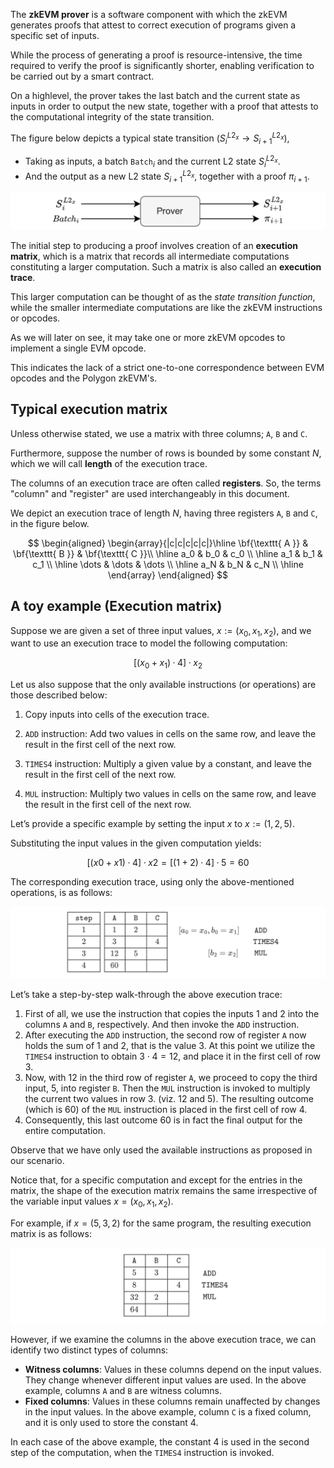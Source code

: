 The **zkEVM prover** is a software component with which the zkEVM generates proofs that attest to correct execution of programs given a specific set of inputs.

While the process of generating a proof is resource-intensive, the time required to verify the proof is significantly shorter, enabling verification to be carried out by a smart contract.

On a highlevel, the prover takes the last batch and the current state as inputs in order to output the new state, together with a proof that attests to the computational integrity of the state transition.

The figure below depicts a typical state transition $\big(S_{i}^{L2_x} \to S_{i+1}^{L2_x}\big)$,

- Taking as inputs, a batch $\mathtt{Batch}_i$ and the current L2 state $S_{i}^{L2_x}$.
- And the output as a new L2 state $S_{i+1}^{L2_x}$, together with a proof $\pi_{i+1}$.

![Figure: Input state and batch, output new state and proof](../../../img/zkEVM/prover-input-batch-output-new.png)

The initial step to producing a proof involves creation of an **execution matrix**, which is a matrix that records all intermediate computations constituting a larger computation. Such a matrix is also called an **execution trace**.

This larger computation can be thought of as the _state transition function_, while the smaller intermediate computations are like the zkEVM instructions or opcodes.

As we will later on see, it may take one or more zkEVM opcodes to implement a single EVM opcode.

This indicates the lack of a strict one-to-one correspondence between EVM opcodes and the Polygon zkEVM's.

## Typical execution matrix

Unless otherwise stated, we use a matrix with three columns; $\texttt{A}$, $\texttt{B}$ and $\texttt{C}$.

Furthermore, suppose the number of rows is bounded by some constant $N$, which we will call **length** of the execution trace.

The columns of an execution trace are often called **registers**. So, the terms "column" and "register" are used interchangeably in this document.

We depict an execution trace of length $N$, having three registers $\texttt{A}$, $\texttt{B}$ and $\texttt{C}$, in the figure below.

$$
\begin{aligned}
	\begin{array}{|c|c|c|c|c|}\hline
		\bf{\texttt{ A }} & \bf{\texttt{ B }} & \bf{\texttt{ C }}\\ \hline
		a_0 & b_0 & c_0 \\ \hline
		a_1 & b_1 & c_1 \\ \hline
		\dots & \dots & \dots \\ \hline
		a_N & b_N & c_N \\ \hline
	\end{array}
\end{aligned}
$$

## A toy example (Execution matrix)

Suppose we are given a set of three input values, $x := (x_0, x_1, x_2)$, and we want to use an execution trace to model the following computation:

$$
[(x_0 +x_1)·4]·x_2
$$

Let us also suppose that the only available instructions (or operations) are those described below:

1. Copy inputs into cells of the execution trace.

2. $\texttt{ADD}$ instruction: Add two values in cells on the same row, and leave the result in the first cell of the next row.

3. $\texttt{TIMES4}$ instruction: Multiply a given value by a constant, and leave the result in the first cell of the next row.

4. $\texttt{MUL}$ instruction: Multiply two values in cells on the same row, and leave the result in the first cell of the next row.

Let’s provide a specific example by setting the input $x$ to $x := (1, 2, 5)$.

Substituting the input values in the given computation yields:

$$
[(x0 +x1)·4]·x2 =[(1+2)·4]·5=60
$$

The corresponding execution trace, using only the above-mentioned operations, is as follows:

![Figure:_](../../../img/zkEVM/prover-trace-1st-computation.png)

Let’s take a step-by-step walk-through the above execution trace:

1. First of all, we use the instruction that copies the inputs $1$ and $2$ into the columns $\texttt{A}$ and $\texttt{B}$, respectively. And then invoke the $\texttt{ADD}$ instruction.
2. After executing the $\texttt{ADD}$ instruction, the second row of register $\texttt{A}$ now holds the sum of $1$ and $2$, that is the value $3$. At this point we utilize the $\texttt{TIMES4}$ instruction to obtain $3 \cdot 4 = 12$, and place it in the first cell of row 3.
3. Now, with $12$ in the third row of register $\texttt{A}$, we proceed to copy the third input, $5$, into register $\texttt{B}$. Then the $\texttt{MUL}$ instruction is invoked to multiply the current two values in row 3. (viz. $12$ and $5$). The resulting outcome (which is $60$) of the $\texttt{MUL}$ instruction is placed in the first cell of row 4.
4. Consequently, this last outcome $60$ is in fact the final output for the entire computation.

Observe that we have only used the available instructions as proposed in our scenario.

Notice that, for a specific computation and except for the entries in the matrix, the shape of the execution matrix remains the same irrespective of the variable input values $x = (x_0, x_1, x_2)$.

For example, if $x = (5, 3, 2)$ for the same program, the resulting execution matrix is as follows:

![Figure: _](../../../img/zkEVM/prover-trace-2nd-new-inputs.png)

However, if we examine the columns in the above execution trace, we can identify two distinct types of columns:

- **Witness columns**: Values in these columns depend on the input values. They change whenever different input values are used. In the above example, columns $\texttt{A}$ and $\texttt{B}$ are witness columns.
- **Fixed columns**: Values in these columns remain unaffected by changes in the input values. In the above example, column $\texttt{C}$ is a fixed column, and it is only used to store the constant $4$.

In each case of the above example, the constant $4$ is used in the second step of the computation, when the $\texttt{TIMES4}$ instruction is invoked.
